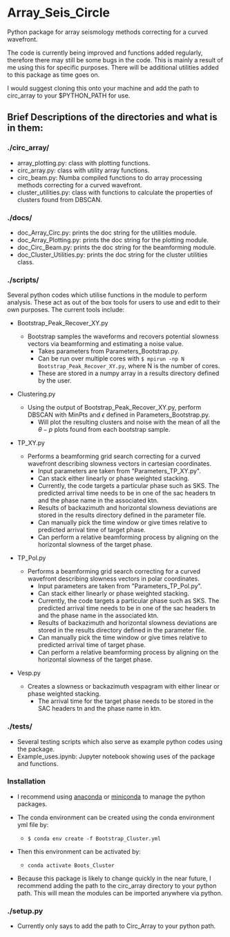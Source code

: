 # Array_Seis_Circle
Python package for array seismology methods correcting for a curved wavefront.

The code is currently being improved and functions added regularly, therefore there may still be some bugs in the code. This is mainly a result of me using this for specific purposes. There will be additional utilities added to this package as time goes on.

I would suggest cloning this onto your machine and add the path to circ_array to your $PYTHON_PATH for use.

## Brief Descriptions of the directories and what is in them:

### ./circ_array/
  - array_plotting.py: class with plotting functions.
  - circ_array.py: class with utility array functions.
  - circ_beam.py: Numba compiled functions to do array processing
                  methods correcting for a curved wavefront.
  - cluster_utilities.py: class with functions to calculate the
                          properties of clusters found from
                          DBSCAN.

### ./docs/
  - doc_Array_Circ.py: prints the doc string for the utilities module.
  - doc_Array_Plotting.py: prints the doc string for the plotting module.
  - doc_Circ_Beam.py: prints the doc string for the beamforming module.
  - doc_Cluster_Utilities.py: prints the doc string for the cluster utilities class.


### ./scripts/
  Several python codes which utilise functions in the module to perform analysis.
  These act as out of the box tools for users to use and edit to their own purposes.
  The current tools include:

  - Bootstrap_Peak_Recover_XY.py
    - Bootstrap samples the waveforms and recovers potential slowness vectors via beamforming
      and estimating a noise value.
      - Takes parameters from Parameters_Bootstrap.py.
      - Can be run over multiple cores with `$ mpirun -np N Bootstrap_Peak_Recover_XY.py`,
        where N is the number of cores.
      - These are stored in a numpy array in a results directory defined by the user.

  - Clustering.py
    - Using the output of Bootstrap_Peak_Recover_XY.py, perform DBSCAN with MinPts
      and $\epsilon$ defined in Parameters_Bootstrap.py.
      - Will plot the resulting clusters and noise with the mean of all the $\theta-p$
        plots found from each bootstrap sample.

  - TP_XY.py
    - Performs a beamforming grid search correcting for a curved wavefront describing slowness vectors in cartesian
      coordinates.
      - Input parameters are taken from "Parameters_TP_XY.py".
      - Can stack either linearly or phase weighted stacking.
      - Currently, the code targets a particular phase such as SKS. The predicted
        arrival time needs to be in one of the sac headers tn and the phase name
        in the associated ktn.
      - Results of backazimuth and horizontal slowness deviations are stored in the
        results directory defined in the parameter file.
      - Can manually pick the time window or give times relative to predicted arrival
        time of target phase.
      - Can perform a relative beamforming process by aligning on the horizontal slowness
        of the target phase.

  - TP_Pol.py
    - Performs a beamforming grid search correcting for a curved wavefront describing slowness vectors in polar coordinates.
      - Input parameters are taken from "Parameters_TP_Pol.py".
      - Can stack either linearly or phase weighted stacking.
      - Currently, the code targets a particular phase such as SKS. The predicted
        arrival time needs to be in one of the sac headers tn and the phase name
        in the associated ktn.
      - Results of backazimuth and horizontal slowness deviations are stored in the
        results directory defined in the parameter file.
      - Can manually pick the time window or give times relative to predicted arrival
        time of target phase.
      - Can perform a relative beamforming process by aligning on the horizontal slowness
        of the target phase.
  - Vesp.py
    - Creates a slowness or backazimuth vespagram with either linear or phase weighted stacking.
      - The arrival time for the target phase needs to be stored in the SAC headers tn and the phase name in ktn.  

### ./tests/
  - Several testing scripts which also serve as example python codes using the package.
  - Example_uses.ipynb: Jupyter notebook showing uses of the package and functions.

### Installation
  - I recommend using [anaconda](https://www.anaconda.com/products/individual) or [miniconda](https://docs.conda.io/en/latest/miniconda.html) to manage the python packages.
  - The conda environment can be created using the conda environment yml file by:
    - ```$ conda env create -f Bootstrap_Cluster.yml ```
  - Then this environment can be activated by:
    - ```conda activate Boots_Cluster ```

  - Because this package is likely to change quickly in the near future, I recommend adding
    the path to the circ_array directory to your python path. This will mean the modules can be imported anywhere via python.

### ./setup.py
  - Currently only says to add the path to Circ_Array to your python path.
